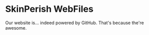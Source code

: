 <h1>SkinPerish WebFiles</h1>
Our website is... indeed powered by GitHub. That's because the're awesome.
